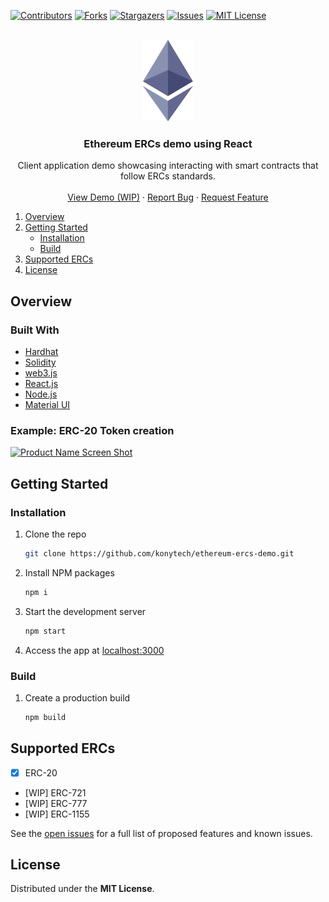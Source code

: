 <div id="top"></div>
<!--
*** Thanks for checking out the Best-README-Template. If you have a suggestion
*** that would make this better, please fork the repo and create a pull request
*** or simply open an issue with the tag "enhancement".
*** Don't forget to give the project a star!
*** Thanks again! Now go create something AMAZING! :D
-->

<!-- PROJECT SHIELDS -->
<!--
*** I'm using markdown "reference style" links for readability.
*** Reference links are enclosed in brackets [ ] instead of parentheses ( ).
*** See the bottom of this document for the declaration of the reference variables
*** for contributors-url, forks-url, etc. This is an optional, concise syntax you may use.
*** https://www.markdownguide.org/basic-syntax/#reference-style-links
-->
[![Contributors][contributors-shield]][contributors-url]
[![Forks][forks-shield]][forks-url]
[![Stargazers][stars-shield]][stars-url]
[![Issues][issues-shield]][issues-url]
[![MIT License][license-shield]][license-url]

<!-- PROJECT LOGO -->
<br />
<div align="center">
  <a href="https://github.com/konytech/ethereum-ercs-demo">
    <img src="images/ethlogo.png" alt="Logo">
  </a>

<h3 align="center">Ethereum ERCs demo using React</h3>

  <p align="center">
    Client application demo showcasing interacting with smart contracts that follow ERCs standards.
    <br />
    <br />
    <a href="https://github.com/konytech/ethereum-ercs-demo">View Demo (WIP)</a>
    ·
    <a href="https://github.com/konytech/ethereum-ercs-demo/issues">Report Bug</a>
    ·
    <a href="https://github.com/konytech/ethereum-ercs-demo/issues">Request Feature</a>
  </p>
</div>

<!-- TABLE OF CONTENTS -->
<ol>
  <li>
    <a href="#overview">Overview</a>
    <!-- <ul>
      <li><a href="#built-with">Built With</a></li>
    </ul>-->
  </li>
  <li>
    <a href="#getting-started">Getting Started</a>
    <ul>
      <li><a href="#installation">Installation</a></li>
      <li><a href="#installation">Build</a></li>
    </ul>
  </li>
  <li><a href="#license">Supported ERCs</a></li>
  <li><a href="#license">License</a></li>
</ol>

<!-- OVERVIEW -->
## Overview

### Built With

* [Hardhat](https://hardhat.org/)
* [Solidity](https://docs.soliditylang.org/)
* [web3.js](https://web3js.readthedocs.io/)
* [React.js](https://reactjs.org/)
* [Node.js](https://nodejs.org/)
* [Material UI](https://mui.com/)

### Example: ERC-20 Token creation

[![Product Name Screen Shot][product-screenshot]](https://example.com)



<!-- GETTING STARTED -->
## Getting Started

### Installation

1. Clone the repo
   ```sh
   git clone https://github.com/konytech/ethereum-ercs-demo.git
   ```
3. Install NPM packages
   ```sh
   npm i
   ```
4. Start the development server
   ```sh
   npm start
   ```
5. Access the app at <a href="http://localhost:3000">localhost:3000</a>

### Build

1. Create a production build
   ```sh
   npm build
   ```

<!-- Supported -->
## Supported ERCs

- [X] ERC-20
- [WIP] ERC-721
- [WIP] ERC-777
- [WIP] ERC-1155

See the [open issues](https://github.com/konytech/ethereum-ercs-demo/issues) for a full list of proposed features and known issues.

<!-- LICENSE -->
## License

Distributed under the **MIT License**.

<!-- MARKDOWN LINKS & IMAGES -->
<!-- https://www.markdownguide.org/basic-syntax/#reference-style-links -->
[contributors-shield]: https://img.shields.io/github/contributors/konytech/ethereum-ercs-demo.svg?style=for-the-badge
[contributors-url]: https://github.com/konytech/ethereum-ercs-demo/graphs/contributors
[forks-shield]: https://img.shields.io/github/forks/konytech/ethereum-ercs-demo.svg?style=for-the-badge
[forks-url]: https://github.com/konytech/ethereum-ercs-demo/network/members
[stars-shield]: https://img.shields.io/github/stars/konytech/ethereum-ercs-demo.svg?style=for-the-badge
[stars-url]: https://github.com/konytech/ethereum-ercs-demo/stargazers
[issues-shield]: https://img.shields.io/github/issues/konytech/ethereum-ercs-demo.svg?style=for-the-badge
[issues-url]: https://github.com/konytech/ethereum-ercs-demo/issues
[license-shield]: https://img.shields.io/github/license/konytech/ethereum-ercs-demo.svg?style=for-the-badge
[license-url]: https://github.com/konytech/ethereum-ercs-demo/blob/master/LICENSE.txt
[product-screenshot]: images/ERC20.gif
